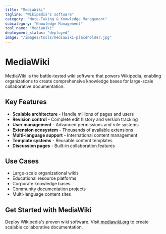 ```yaml
---
title: "MediaWiki"
tagline: "Wikipedia's software"
category: "Note-Taking & Knowledge Management"
subcategory: "Knowledge Management"
tool_name: "MediaWiki"
deployment_status: "deployed"
image: "/images/tools/mediawiki-placeholder.jpg"
---
```


# MediaWiki

MediaWiki is the battle-tested wiki software that powers Wikipedia, enabling organizations to create comprehensive knowledge bases for large-scale collaborative documentation.

## Key Features

- **Scalable architecture** - Handle millions of pages and users
- **Revision control** - Complete edit history and version tracking
- **User management** - Advanced permissions and role systems
- **Extension ecosystem** - Thousands of available extensions
- **Multi-language support** - International content management
- **Template systems** - Reusable content templates
- **Discussion pages** - Built-in collaboration features

## Use Cases

- Large-scale organizational wikis
- Educational resource platforms
- Corporate knowledge bases
- Community documentation projects
- Multi-language content sites

## Get Started with MediaWiki

Deploy Wikipedia's proven wiki software. Visit [mediawiki.org](https://www.mediawiki.org) to create scalable collaborative documentation.
